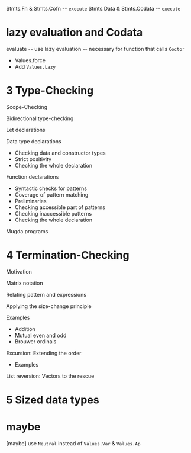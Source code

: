 Stmts.Fn & Stmts.Cofn -- `execute`
Stmts.Data & Stmts.Codata -- `execute`

# lazy evaluation and Codata

evaluate -- use lazy evaluation -- necessary for function that calls `Coctor`

- Values.force
- Add `Values.Lazy`

# 3 Type-Checking

Scope-Checking

Bidirectional type-checking

Let declarations

Data type declarations

- Checking data and constructor types
- Strict positivity
- Checking the whole declaration

Function declarations

- Syntactic checks for patterns
- Coverage of pattern matching
- Preliminaries
- Checking accessible part of patterns
- Checking inaccessible patterns
- Checking the whole declaration

Mugda programs

# 4 Termination-Checking

Motivation

Matrix notation

Relating pattern and expressions

Applying the size-change principle

Examples

- Addition
- Mutual even and odd
- Brouwer ordinals

Excursion: Extending the order

- Examples

List reversion: Vectors to the rescue

# 5 Sized data types

# maybe

[maybe] use `Neutral` instead of `Values.Var` & `Values.Ap`
